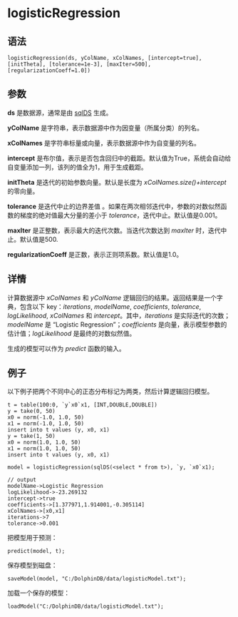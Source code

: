 # logisticRegression

## 语法

`logisticRegression(ds, yColName, xColNames, [intercept=true], [initTheta],
[tolerance=1e-3], [maxIter=500], [regularizationCoeff=1.0])`

## 参数

**ds** 是数据源，通常是由 [sqlDS](../s/sqlDS.html) 生成。

**yColName** 是字符串，表示数据源中作为因变量（所属分类）的列名。

**xColNames** 是字符串标量或向量，表示数据源中作为自变量的列名。

**intercept** 是布尔值，表示是否包含回归中的截距。默认值为True，系统会自动给自变量添加一列，该列的值全为1，用于生成截距。

**initTheta** 是迭代的初始参数向量。默认是长度为 *xColNames.size()+intercept* 的零向量。

**tolerance** 是迭代中止的边界差值 。如果在两次相邻迭代中，参数的对数似然函数的梯度的绝对值最大分量的差小于
*tolerance*，迭代中止。默认值是0.001。

**maxIter** 是正整数，表示最大的迭代次数。当迭代次数达到 *maxIter* 时，迭代中止。默认值是500.

**regularizationCoeff** 是正数，表示正则项系数。默认值是1.0。

## 详情

计算数据源中 *xColNames* 和 *yColName* 逻辑回归的结果。返回结果是一个字典，包含以下
key：*iterations*, *modelName*, *coefficients*, *tolerance*,
*logLikelihood*, *xColNames* 和 *intercept*。其中，*iterations*
是实际迭代的次数；*modelName* 是 “Logistic Regression”；*coefficients*
是向量，表示模型参数的估计值；*logLikelihood* 是最终的对数似然值。

生成的模型可以作为 *predict* 函数的输入。

## 例子

以下例子把两个不同中心的正态分布标记为两类，然后计算逻辑回归模型。

```
t = table(100:0, `y`x0`x1, [INT,DOUBLE,DOUBLE])
y = take(0, 50)
x0 = norm(-1.0, 1.0, 50)
x1 = norm(-1.0, 1.0, 50)
insert into t values (y, x0, x1)
y = take(1, 50)
x0 = norm(1.0, 1.0, 50)
x1 = norm(1.0, 1.0, 50)
insert into t values (y, x0, x1)

model = logisticRegression(sqlDS(<select * from t>), `y, `x0`x1);

// output
modelName->Logistic Regression
logLikelihood->-23.269132
intercept->true
coefficients->[1.377971,1.914001,-0.305114]
xColNames->[x0,x1]
iterations->7
tolerance->0.001
```

把模型用于预测：

```
predict(model, t);
```

保存模型到磁盘：

```
saveModel(model, "C:/DolphinDB/data/logisticModel.txt");
```

加载一个保存的模型：

```
loadModel("C:/DolphinDB/data/logisticModel.txt");
```

